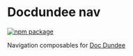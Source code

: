 # Docdundee nav

[![npm package](https://img.shields.io/npm/v/@docdundee/nav)](https://www.npmjs.com/package/@docdundee/nav)

Navigation composables for [Doc Dundee](https://github.com/synw/docdundee)
